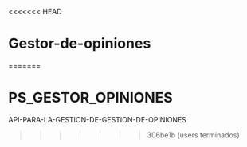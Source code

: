 <<<<<<< HEAD
# Gestor-de-opiniones
=======
# PS_GESTOR_OPINIONES
API-PARA-LA-GESTION-DE-GESTION-DE-OPINIONES
>>>>>>> 306be1b (users terminados)
